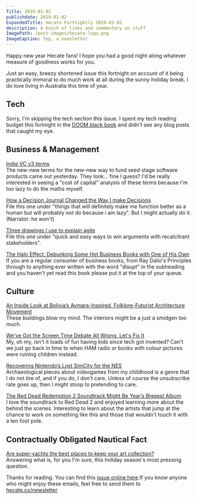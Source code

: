 ```yaml
---
Title: 2019-01-02
publishdate: 2019-01-02
ExpandedTitle: Hecate Fortnightly 2019-01-02
description: A bunch of links and commentary on stuff
ImagePath: /post-images/hecate-logo.png
ImageCaption: Yep, a newsletter
---
```

Happy new year Hecate fans! I hope you had a good night along whatever measure of goodness works for you.

Just an easy, breezy shortened issue this fortnight on account of it being practically immoral to do much work at all during the sunny holiday break. I do love living in Australia this time of year.

## Tech

Sorry, I'm skipping the tech section this issue. I spent my tech reading budget this fortnight in the [DOOM black book](https://fabiensanglard.net/gebbdoom/) and didn't see any blog posts that caught my eye.

## Business & Management

[Indie VC v3 terms](https://medium.com/strong-words/v3-e9542ba9aeeb)<br>
The new-new terms for the new-new way to fund seed stage software products came out yesterday. They look... fine I guess? I'd be really interested in seeing a "cost of capital" analysis of these terms because I'm too lazy to do the maths myself.

[How a Decision Journal Changed the Way I make Decisions](https://fs.blog/2014/02/decision-journal/)<br>
File this one under "things that will definitely make me function better as a human but will probably not do because i am lazy". But I might actually do it. (Narrator: he won't)

[Three drawings I use to explain agile](https://medium.com/swlh/three-drawings-i-use-to-explain-agile-9c0ef15b64b8)<br>
File this one under "quick and easy ways to win arguments with recalcitrant stakeholders".

[The Halo Effect: Debunking Some Hot Business Books with One of His Own](http://knowledge.wharton.upenn.edu/article/the-halo-effect-debunking-some-hot-business-books-with-one-of-his-own/)<br>
If you are a regular consumer of business books, from Ray Dalio's Principles through to anything ever written with the word "disupt" in the subheading and you haven't yet read this book please put it at the top of your queue.

## Culture

[An Inside Look at Bolivia’s Aymara-Inspired, Folklore-Futurist Architecture Movement](http://remezcla.com/features/culture/an-inside-look-at-bolivias-aymara-inspired-folklor-futurist-architecture-movement-2/)<br>
These buildings blow my mind. The interiors might be a just a smidgen too much. 

[We've Got the Screen Time Debate All Wrong. Let's Fix It](https://www.wired.com/story/year-in-review-tech-addiction-debate-all-wrong/)<br>
My, oh my, isn't it loads of fun having kids since tech got invented? Can't we just go back in time to when HAM radio or books with colour pictures were ruining children instead.

[Recovering Nintendo’s Lost SimCity for the NES](https://gamehistory.org/simcity/)<br>
Archaeological pieces about videogames from my childhood is a genre that I do not tire of, and if you do, I don't care. Unless of course the unsubscribe rate goes up, then I might stoop to pretending to care.

[The Red Dead Redemption 2 Soundtrack Might Be Year’s Biggest Album](https://www.rollingstone.com/music/music-features/the-making-of-red-dead-redemption-2-soundtrack-766210/)<br>
I love the soundtrack to Red Dead 2 and enjoyed learning more about the behind the scenes. Interesting to learn about the artists that jump at the chance to work on something like this and those that wouldn't touch it with a ten foot pole.

## Contractually Obligated Nautical Fact

[Are super-yachts the best places to keep your art collection?](https://www.theartnewspaper.com/news/are-super-yachts-the-best-places-to-keep-your-art-collection)<br>
Answering what is, for you I'm sure, this holiday season's most pressing question.

Thanks for reading. You can find this [issue online here](https://hecate.co/newsletter/2019-01-02).If you know anyone who might enjoy these emails, feel free to send them to [hecate.co/newsletter](https://hecate.co/newsletter/)

